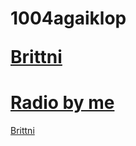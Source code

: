 # 1004agaiklop<p><a title="Brittni trammell " href="https://trammell1004.github.io/1004agaik/" target="_blank">Brittni </a></p>
<h1 ><a href="https://zeno.fm/radio/b-trammell-radio/" title="Check out my radio broadcast ">Radio by me</a></h1>
<a title="Brittni trammell " href="https://trammell1004.github.io/1004agaik/" target="_blank">Brittni </a> 
